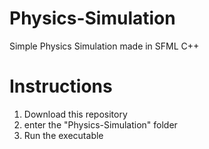 # Physics-Simulation
Simple Physics Simulation made in SFML C++

# Instructions
1) Download this repository
2) enter the "Physics-Simulation" folder
3) Run the executable
